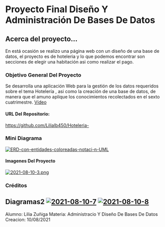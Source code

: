 # Proyecto Final Diseño Y Administración De Bases De Datos

## Acerca del proyecto...
En está ocasión se realizo una página web con un diseño de una base de datos, el proyecto es de hoteleria y lo que podemos encontrar son secciones de elegir una habitación asi como realizar el pago. 

### Objetivo General Del Proyecto 
Se desarrolla una aplicación Web para la gestión de los datos requeridos sobre el tema Hotelería , asi como la creación de una base de datos, de manera que el amuno aplique los conocimientos recolectados en el sexto cuatrimestre. 
[Vídeo ](https://www.youtube.com/watch?v=Wj3k8MV4ocA&t=2s "Vídeo ")

####  URL Del Repositorio: 
https://github.com/LiliaIb450/Hoteleria-

### Mini Diagrama 
<a href='https://postimg.cc/MnZq4W4F' target='_blank'><img src='https://i.postimg.cc/MnZq4W4F/ERD-con-entidades-coloreadas-notaci-n-UML.png' border='0' alt='ERD-con-entidades-coloreadas-notaci-n-UML'/></a>

#### Imagenes Del Proyecto 
[![2021-08-10-3.png](https://i.postimg.cc/fTTTw5V7/2021-08-10-3.png)](https://postimg.cc/BtkGpTct)



### Créditos 

Diagramas2 
<a href='https://postimg.cc/VdD2Pg9Y' target='_blank'><img src='https://i.postimg.cc/VdD2Pg9Y/2021-08-10-7.png' border='0' alt='2021-08-10-7'/></a>
<a href='https://postimg.cc/QVDzBw08' target='_blank'><img src='https://i.postimg.cc/QVDzBw08/2021-08-10-8.png' border='0' alt='2021-08-10-8'/></a>
------------

Alumno: Lilia Zuñiga 
Materia: Administracio Y Diseño De Bases De Datos
Creacion: 10/08/2021

